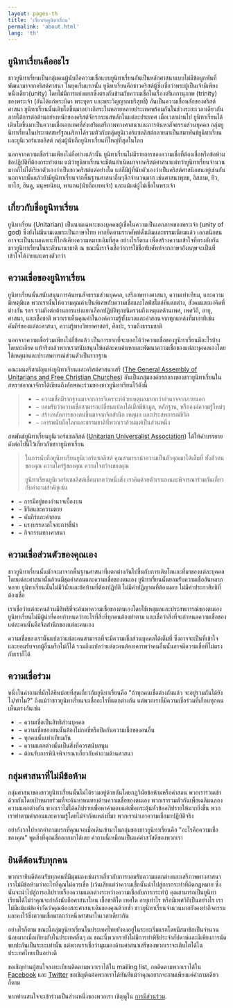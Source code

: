 ```yaml
---
layout: pages-th
title: 'เกี่ยวกับยูนิทาเรี่ยน'
permalink: 'about.html'
lang: 'th'
---
```


## ยูนิทาเรี่ยนคืออะไร

ชาวยูนิทาเรี่ยนเป็นกลุ่มคนผู้นับถือความเชื่อแบบยูนิทาเรี่ยนอันเป็นหลักศาสนาแบบไม่มีข้อผูกพันที่พัฒนามาจากคริสต์ศาสนา ในยุคเริ่มแรกนั้น ยูนิทาเรี่ยนคือชาวคริสต์ผู้ซึ่งเชื่อว่าพระผู้เป็นเจ้ามีเพียงหนึ่งเดียว(unity) โดยไม่มีการแบ่งแยกซึ่งตรงกันข้ามกับความเชื่อในเรื่องตรีเอกานุภาพ (trinity) ของพระเจ้า (อันได้แก่พระบิดา พระบุตร และพระวิญญาณบริสุทธิ์) อันเป็นความเชื่อหลักของศริสต์ศาสนา ยูนิทาเรี่ยนนั้นเติบโตขึ้นมาอย่างอิสระในหลายหลายประเทศพร้อมกันในช่วงระยะเวลาเดียวกัน ภายใต้การต่อต้านอย่างหนักของคริสต์จักรกระแสหลักในแต่ละประเทศ เมื่อเวลาผ่านไป ยูนิทาเรี่ยนได้เติบโตขึ้นมาเป็นความเชื่อเอกเทศที่ส่งเสริมเสรีภาพทางศาสนาและการค้นหาสัจธรรมส่วนบุคคล กลุ่มยูนิทาเรี่ยนในประเทศสหรัฐอเมริกาได้รวมตัวกับกลุ่มยูนิเวอร์แซลลิสต์กลายมาเป็นสมาพันธ์ยูนิทาเรี่ยนและยูนิเวอร์แซลลิสต์ กลุ่มผู้นับถือยูนิทาเรี่ยนที่ใหญ่ที่สุดในโลก

นอกจากความเชื่อร่วมเพียงไม่กี่อย่างแล้วนั้น ยูนิทาเรี่ยนไม่มีรายการของความเชื่อที่ต้องเชื่อหรือข้อห้ามข้อปฏิบัติที่ต้องกระทำตาม แม้ว่ายูนิทาเรี่ยนจะมีต้นกำเนิดมาจากคริสต์ศาสนาแต่ทว่ายูนิทาเรี่ยนจำนวนมากก็ไม่ได้เรียกตัวเองว่าเป็นชาวคริสต์แต่อย่างใด แต่ก็มีผู้ที่นับตัวเองว่าเป็นคริสต์ศาสนิกชนอยู่เช่นกัน นอกจากนั้นแล้วยังมียูนิทาเรี่ยนจากพื้นฐานศาสนาอื่นๆอีกจำนวนมาก เช่นศาสนาพุทธ, อิสลาม, ยิว, บาไฮ, ฮินดู, มนุษยนิยม, พาแกน(นับถือเทพเจ้า) และแม้แต่ผู้ไม่เชื่อในพระเจ้า

## เกี่ยวกับชื่อยูนิทาเรี่ยน

ยูนิทาเรี่ยน (Unitarian) เป็นนามเฉพาะของบุคคลผู้เชื่อในความเป็นเอกภาพของพระเจ้า (unity of god) ซึ่งยังไม่มีนามเฉพาะเป็นภาษาไทย หากยึดตามรากศัพท์ดั้งเดิมและธรรมเนียมแล้ว เอกภนิกชน อาจจะเป็นนามเฉพาะที่ใกล้เคียงความหมายเดิมที่สุด อย่างไรก็ตาม เพื่อสร้างความเข้าใจที่ตรงกับกันชาวยูนิทาเรี่ยนในระดับนานาชาติ ณ ขณะนี้เราจึงเชื่อว่าการใช้ชื่อทับศัพท์จากภาษาอังกฤษจะเป็นที่เข้าใจได้ง่ายและตรงตัวกว่า

## ความเชื่อของยูนิทาเรี่ยน

ยูนิทาเรี่ยนนั้นสนับสนุนการค้นหนสัจธรรมส่วนบุคคล, เสรีภาพทางศาสนา, ความเท่าเทียม, และความมีเหตุมีผล พวกเรานั้นให้ความคุณค่าเป็นพิเศษกับความเชื่อและไลฟ์สไตล์ที่แตกต่าง, สังคมและแง่คิดที่ต่างกัน ฯลฯ รวมถึงต่อต้านการแบ่งแยกเลือกปฏิบัติทุกชนิดรวมถึงเหตุผลด้านเพศ, เพศวิถี, อายุ, ศาสนา, และเชื้อชาติ พวกเราเห็นคุณค่าในองค์ความรู้ทั้งมวลและคำสอนจากทุกแหล่งที่มาอาทิเช่นคัมภีร์ของแต่ละศาสนา, ความรู้ทางวิทยาศาสตร์, ศิลปะ, รวมถึงธรรมชาติ

นอกจากความเชื่อร่วมเพียงไม่กี่ข้อแล้ว เป็นการยากที่จะบอกได้ว่าความเชื่อของยูนิทาเรี่ยนมีอะไรบ้างโดยละเอียด แท้จริงแล้วพวกเราสนับสนุนให้แต่ละคนค้นหาและพัฒนาความเชื่อของแต่ละบุคคลเองโดยใช้เหตุผลและประสพการณ์ส่วนตัวเป็นรากฐาน

คณะมนตรีสามัญแห่งยูนิทาเรียนและคริสต์ศาสนาเสรี ([The General Assembly of Unitarians and Free Christian Churches](https://www.unitarian.org.uk/)) อันเป็นกลุ่มองค์กรกลางของชาวยูนิทาเรี่ยนในสหราชอาณาจักรได้เขียนถึงลักษณะร่วมของชาวยูนิทาเรียนไว้ดังนี้

> - &minus; ความเชื่อมีรากฐานมาจากการวิเคราะห์ด้วยเหตุผลมากกว่าอำนาจจากภายนอก
> - &minus; ยอมรับว่าความเชื่อสามารถเปลี่ยนแปลงได้เมื่อมีข้อมูล, หลักฐาน, หรือองค์ความรู้ใหม่ๆ
> - &minus; สร้างหลักการของตนขึ้นมาจากจิตสำนึก เหตุผล และประสพการณ์ขีวิต
> - &minus; เคารพนับถือโลกและธรรมชาติที่พวกเราล้วนแต่เป็นส่วนหนึ่ง

สหพันธ์ยูนิทาเรี่ยนยูนิเวอร์แซลลิสต์ ([Unitarian Universalist Association](https://www.uua.org/)) ได้ให้คำบรรยายดังต่อไปนี้ไว้เกี่ยวกับชาวยูนิทาเรี่ยน

> ในการนับถือยูนิทาเรียนยูนิเวอร์แซลลิสต์ คุณสามารถนำความเป็นตัวคุณมาได้เต็มที่ ทั้งตัวตนของคุณ ความใคร่รู้ของคุณ ความใจกว้างของคุณ
>
> ยูนิทาเรียนยูนิเวอร์แซลลิสต์เชื่อมากกว่าหนึ่งสิ่ง เราคิดด้วยตัวเราเองและพิจารณาร่วมกันเกี่ยวกับคำถามสำคัญเช่น
- &minus; การมีอยู่ของอำนาจเบื้องบน
- &minus; ชีวิตและความตาย
- &minus; คัมภีร์และคำสอน
- &minus; แรงบรรดาลใจละการชี้นำ
- &minus; กิจกรรมทางศาสนา

## ความเชื่อส่วนตัวของคุณเอง

ชาวยูนิทาเรี่ยนนั้นมักจะมาจากพื้นฐานศาสนาที่แตกต่างกันไปขึ้นกับการเติบโตและที่มาของแต่ละบุคคล โดยแต่ละศาสนานั้นล้วนมีชุดคำสอนและความเชื่อของตนเอง ยูนิทาเรี่ยนนั้นยอมรับความเชื่ออันหลากหลาย ยูนิทาเรี่ยนนั้นไม่มีวินัยและข้อห้ามที่ต้องปฏิบัติ ไม่มีคำปฏิญาณที่ต้องมอบ ไม่มีคำประกาสิทธิที่ต้องเชื่อ

เราเชื่อว่าแต่ละคนล้วนมีสิทธิที่จะค้นหาความเชื่อของตนเองโดยใช้เหตุผลและประสพการณ์ของตนเอง ยูนิทาเรี่ยนไม่มีผู้นำที่คอยกำหนดว่าอะไรที่สิ่งที่ทุกคนต้องทำตาม และเชื่อว่าสิ่งที่จะกำหนดความเชื่อของแต่ละคนนั้นคือจิตสำนึกของแต่ละคนเอง

ความเชื่อของเรานั้นแปลว่าแต่ละคนสามารถที่จะมีความเชื่อส่วนบุคคลได้เต็มที่ ซึ่งอาจจะเป็นที่เข้าใจและยอมรับจากผู้อื่นหรือไม่ก็ได้ รวมถึงแปลว่าแต่ละคนต้องเคารพว่าคนอื่นนั้นอาจมีความเชื่อที่ไม่ตรงกับเราก็ได้

## ความเชื่อร่วม

หนึ่งในคำถามที่มักได้ยินบ่อยที่สุดเกี่ยวกับยูนิทาเรี่ยนคือ "ถ้าทุกคนเชื่อต่างกันแล้ว จะอยู่รวมกันได้ยังไง/ทำไม?" ถึงแม้ว่าชาวยูนิทาเรี่ยนจะเชื่ออะไรที่แตกต่างกัน แต่พวกเราก็มีความเชื่อร่วมที่เกือบทุกคนเห็นตรงกันเช่น

- &minus; ความเชื่อเป็นสิทธิส่วนบุคคล
- &minus; ความเชื่อของตนนั้นต้องไม่กดขี่หรือปิดกันความเชื่อของคนอื่น
- &minus; ทุกคนนั้นเท่าเทียมกัน
- &minus; ความแตกต่างนั้นเป็นสิ่งที่ควรสนับสนุน
- &minus; ต้อนรับการพินิจพิจารณาเกี่ยวกับคำถามด้านศาสนา

## กลุ่มศาสนาที่ไม่มีข้อห้าม

กลุ่มศาสนาของชาวยูนิทาเรี่ยนนั้นไม่ได้รวมอยู่ด้วยกันโดยกฏวินัยข้อห้ามหรือคำสอน พวกเรารวมเข้าด้วยกันโดยเป้าหมายร่วมที่จะค้นหาหนทางด้านความเชื่อของตนเอง พวกเรารวมตัวกันเพื่อเฉลิมฉลองความแตกต่างกัน พวกเราไม่ได้อภิปรายเพื่อหาคำตอบแต่เพื่อกระตุ้นหัวข้ออภิปรายให้มากยิ่งขึ้น พวกเราทำตามคำสอนและความรู้โดยไม่จำกัดแหล่งที่มา พวกเรานำเอาความเชื่อมาปฏิบัติจริง

อย่ากังวลไปหากคำถามแรกที่คุณเจอเมื่อเดินเข้ามาในกลุ่มของชาวยูนิทาเรี่ยนคือ "อะไรคือความเชื่อของคุณ" พูดสิ่งที่คุณเชื่อออกมาได้เลย คำถามนี้เหมือนเป็นแค่คำสวัสดีของพวกเรา

## ยินดีต้อนรับทุกคน

พวกเรายินดีต้อนรับทุกคนที่มึมุมมองเช่นเราเกี่ยวกับการยอมรับความแตกต่างและเสรีภาพทางศาสนา เราไม่มีข้อห้ามว่าอะไรที่คุณไม่ควรเชื่อ (เว้นเสียแต่ว่าความเชื่อนั้นนำไปสู่การกระทำที่ผิดกฏหมาย ซึ่งนั่นจะนำไปสู่การอภิปรายเรื่องความแตกต่างระหว่างความเชื่อกับการกระทำ) คุณสามารถเป็นยูนิทาเรียนได้ไม่ว่าคุณจะกำลังนับถือศาสนาไหน เชื้อชาติใด เพศใด อายุเท่าไร หรือมีเพศวิถีเป็นอย่างไร เราไม่มีแม้แต่ข้อจำกัดว่าคุณต้องสละศาสนาเดิมของคุณด้วยซ้ำ ชาวยูนิทาเรี่ยนจำนวนมากยังคงทำกิจกรรมและคงไว้ซึ่งความเชื่อมากกว่าหนึ่งศาสนาในเวลาเดียวกัน

อย่างไรก็ตาม ขณะนี้กลุ่มยูนิทาเรี่ยนในประเทศไทยยังคงอยู่ในระยะเริ่มแรกโดยมีสมาชิกเป็นจำนวนน้อยมากเมื่อเทียบกับในประเทศอื่นๆ ณ ขณะนี้พวกเรายังไม่มีการทำพิธีประจำสัปดาห์และมีเพียงการนัดพบปะกันเป็นระยะเท่านั้น แต่พวกเราเชื่อว่ามุมมองด้านศาสนาเสรีของพวกเราจะเติบโตได้ในประเทศไทยเป็นอย่างดี

ขอเชิญท่านผู้สนใจลงทะเบียนติดตามพวกเราได้ใน mailing list, กดติดตามพวกเราได้ใน  [Facebook](https://www.facebook.com/thaiunitarians/) และ [Twitter]() ขอเชิญติดต่อพวกเราได้ทันทีแม้ว่าคุณอยากจะถามเพียงแค่คำถามเดียวก็ตาม

หากท่านสนใจจะเข้าร่วมเป็นส่วนหนึ่งของพวกเรา เชิญดูใน [การมีส่วนร่วม](get-involved.html).
